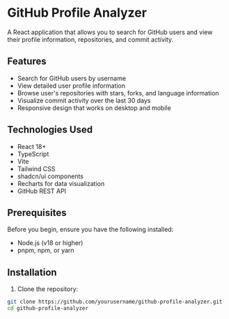 # GitHub Profile Analyzer

A React application that allows you to search for GitHub users and view their profile information, repositories, and commit activity.


## Features

- Search for GitHub users by username
- View detailed user profile information
- Browse user's repositories with stars, forks, and language information
- Visualize commit activity over the last 30 days
- Responsive design that works on desktop and mobile

## Technologies Used

- React 18+
- TypeScript
- Vite
- Tailwind CSS
- shadcn/ui components
- Recharts for data visualization
- GitHub REST API

## Prerequisites

Before you begin, ensure you have the following installed:
- Node.js (v18 or higher)
- pnpm, npm, or yarn

## Installation

1. Clone the repository:

```bash
git clone https://github.com/yourusername/github-profile-analyzer.git
cd github-profile-analyzer

